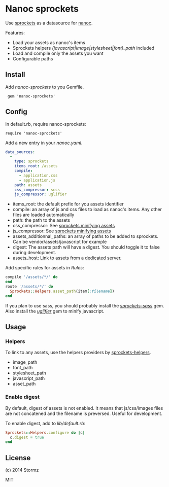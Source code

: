# Nanoc sprockets

Use [sprockets][] as a datasource for [nanoc][].

Features:

* Load your assets as nanoc's items
* Sprockets helpers *(javascript|image|stylesheet|font)_path* included
* Load and compile only the assets you want
* Configurable paths

## Install

Add *nanoc-sprockets* to you Gemfile.

     gem 'nanoc-sprockets'

## Config

In default.rb, require nanoc-sprockets:

    require 'nanoc-sprockets'

Add a new entry in your *nanoc.yaml*.

```yaml
data_sources:
  -
    type: sprockets
    items_root: /assets
    compile:
      - application.css
      - application.js
    path: assets
    css_compressor: scss
    js_compressor: uglifier
```

* items_root: the default prefix for you assets identifier
* compile: an array of js and css files to load as nanoc's items. Any other files are loaded automatically
* path: the path to the assets
* css_compressor: See [sprockets minifying assets][sprockets-minify-assets]
* js_compressor: See [sprockets minifying assets][sprockets-minify-assets]
* assets_additionnal_paths: an array of paths to be added to sprockets. Can be vendor/assets/javascript for example
* digest: The assets path will have a digest. You should toggle it to false during development.
* assets_host: Link to assets from a dedicated server.

Add specific rules for assets in *Rules*:

```ruby
compile '/assets/*/' do
end
route '/assets/*/' do
  Sprockets::Helpers.asset_path(item[:filename])
end
```

If you plan to use sass, you should probably install the *[sprockets-sass][]* gem. Also install the *[uglifier][]* gem to minify javascript.

## Usage

### Helpers

To link to any assets, use the helpers providers by [sprockets-helpers][].

* image_path
* font_path
* stylesheet_path
* javascript_path
* asset_path

### Enable digest

By default, digest of assets is not enabled. It means that js/css/images files are not concatened and the filename is preversed. Useful for development.

To enable digest, add to *lib/default.rb*:

```ruby
Sprockets::Helpers.configure do |c|
  c.digest = true
end

```

## License

(c) 2014 Stormz

MIT

[sprockets]: https://github.com/sstephenson/sprockets-minify-assets
[nanoc]: http://nanoc.ws/
[sprockets-minify-assets]: https://github.com/sstephenson/sprockets#minifying-assets
[sprockets-sass]: https://github.com/petebrowne/sprockets-sass/
[sprockets-helpers]: https://github.com/petebrowne/sprockets-helpers
[uglifier]: https://github.com/lautis/uglifier
